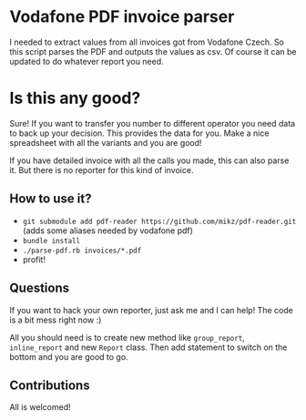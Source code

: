 # Vodafone PDF invoice parser

I needed to extract values from all invoices got from Vodafone Czech.
So this script parses the PDF and outputs the values as csv.
Of course it can be updated to do whatever report you need.


# Is this any good?
Sure! If you want to transfer you number to different operator you need data
to back up your decision. This provides the data for you.
Make a nice spreadsheet with all the variants and you are good!

If you have detailed invoice with all the calls you made, this can also parse it.
But there is no reporter for this kind of invoice.

## How to use it?

* `git submodule add pdf-reader https://github.com/mikz/pdf-reader.git` (adds some aliases needed by vodafone pdf)
* `bundle install`
* `./parse-pdf.rb invoices/*.pdf`
* profit!

## Questions
If you want to hack your own reporter, just ask me and I can help!
The code is a bit mess right now :)

All you should need is to create new method like `group_report`,
`inline_report` and new `Report` class.
Then add statement to switch on the bottom and you are good to go.


## Contributions

All is welcomed!

